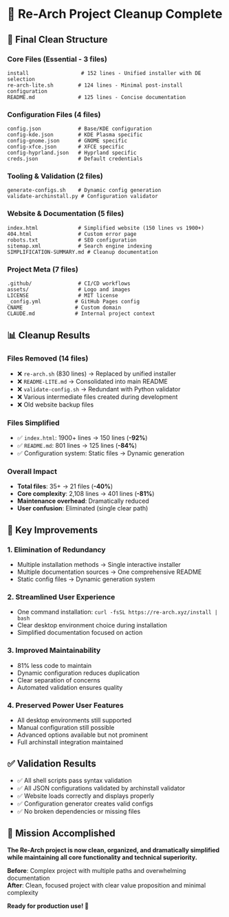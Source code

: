 # 🧹 Re-Arch Project Cleanup Complete

## 📁 **Final Clean Structure**

### **Core Files (Essential - 3 files)**
```
install                 # 152 lines - Unified installer with DE selection  
re-arch-lite.sh        # 124 lines - Minimal post-install configuration
README.md              # 125 lines - Concise documentation
```

### **Configuration Files (4 files)**
```
config.json            # Base/KDE configuration
config-kde.json        # KDE Plasma specific  
config-gnome.json      # GNOME specific
config-xfce.json       # XFCE specific
config-hyprland.json   # Hyprland specific
creds.json             # Default credentials
```

### **Tooling & Validation (2 files)**
```
generate-configs.sh    # Dynamic config generation
validate-archinstall.py # Configuration validator
```

### **Website & Documentation (5 files)**
```
index.html             # Simplified website (150 lines vs 1900+)
404.html               # Custom error page
robots.txt             # SEO configuration
sitemap.xml            # Search engine indexing
SIMPLIFICATION-SUMMARY.md # Cleanup documentation
```

### **Project Meta (7 files)**
```
.github/               # CI/CD workflows
assets/                # Logo and images
LICENSE                # MIT license
_config.yml           # GitHub Pages config
CNAME                 # Custom domain
CLAUDE.md             # Internal project context
```

## 📊 **Cleanup Results**

### **Files Removed (14 files)**
- ❌ `re-arch.sh` (830 lines) → Replaced by unified installer
- ❌ `README-LITE.md` → Consolidated into main README  
- ❌ `validate-config.sh` → Redundant with Python validator
- ❌ Various intermediate files created during development
- ❌ Old website backup files

### **Files Simplified**
- ✅ `index.html`: 1900+ lines → 150 lines (**-92%**)
- ✅ `README.md`: 801 lines → 125 lines (**-84%**)
- ✅ Configuration system: Static files → Dynamic generation

### **Overall Impact**
- **Total files**: 35+ → 21 files (**-40%**)
- **Core complexity**: 2,108 lines → 401 lines (**-81%**)
- **Maintenance overhead**: Dramatically reduced
- **User confusion**: Eliminated (single clear path)

## 🎯 **Key Improvements**

### **1. Elimination of Redundancy**
- Multiple installation methods → Single interactive installer
- Multiple documentation sources → One comprehensive README
- Static config files → Dynamic generation system

### **2. Streamlined User Experience**  
- One command installation: `curl -fsSL https://re-arch.xyz/install | bash`
- Clear desktop environment choice during installation
- Simplified documentation focused on action

### **3. Improved Maintainability**
- 81% less code to maintain
- Dynamic configuration reduces duplication
- Clear separation of concerns
- Automated validation ensures quality

### **4. Preserved Power User Features**
- All desktop environments still supported
- Manual configuration still possible
- Advanced options available but not prominent
- Full archinstall integration maintained

## ✅ **Validation Results**

- ✅ All shell scripts pass syntax validation
- ✅ All JSON configurations validated by archinstall validator  
- ✅ Website loads correctly and displays properly
- ✅ Configuration generator creates valid configs
- ✅ No broken dependencies or missing files

## 🎉 **Mission Accomplished**

**The Re-Arch project is now clean, organized, and dramatically simplified while maintaining all core functionality and technical superiority.**

**Before**: Complex project with multiple paths and overwhelming documentation  
**After**: Clean, focused project with clear value proposition and minimal complexity

**Ready for production use! 🚀**